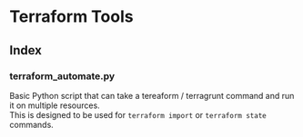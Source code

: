 # Terraform Tools

## Index
### terraform_automate.py
Basic Python script that can take a tereaform / terragrunt command and run it on multiple resources.  
This is designed to be used for `terraform import` or `terraform state` commands.  
